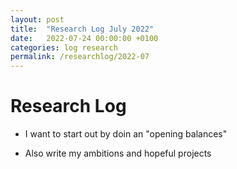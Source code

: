 ```yaml
---
layout: post
title:  "Research Log July 2022"
date:   2022-07-24 00:00:00 +0100
categories: log research
permalink: /researchlog/2022-07
---
```


# Research Log

- I want to start out by doin an "opening balances"

- Also write my ambitions and hopeful projects